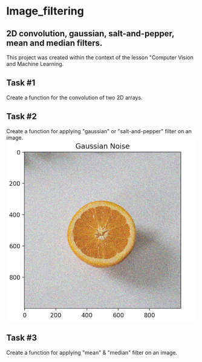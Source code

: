 # Image_filtering
## 2D convolution, gaussian, salt-and-pepper, mean and median filters.

This project was created within the context of the lesson "Computer Vision and Machine Learning.

## Task #1
Create a function for the convolution of two 2D arrays.
## Task #2
Create a function for applying "gaussian" or "salt-and-pepper" filter on an image.
![alttext](https://github.com/raf-init/Image_filtering/blob/main/gaussian_plot.png)
## Task #3
Create a function for applying "mean" & "median" filter on an image.
